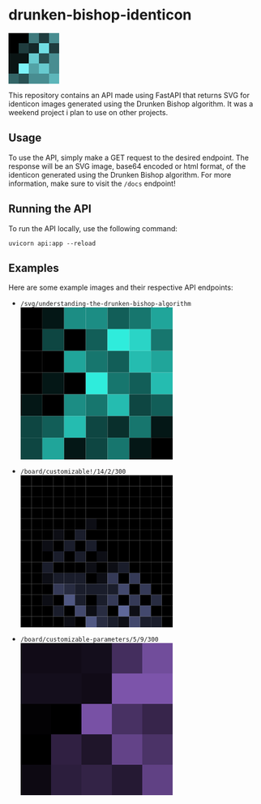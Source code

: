 # drunken-bishop-identicon
<svg width="100" height="100"><rect x="0.0" y="0.0" width="20.0" height="20.0" fill="rgba(0,0,0,255)" /><rect x="20.0" y="0.0" width="20.0" height="20.0" fill="rgba(0,0,0,255)" /><rect x="40.0" y="0.0" width="20.0" height="20.0" fill="rgba(62,121,124,255)" /><rect x="60.0" y="0.0" width="20.0" height="20.0" fill="rgba(31,60,62,255)" /><rect x="80.0" y="0.0" width="20.0" height="20.0" fill="rgba(72,141,145,255)" /><rect x="0.0" y="20.0" width="20.0" height="20.0" fill="rgba(0,0,0,255)" /><rect x="20.0" y="20.0" width="20.0" height="20.0" fill="rgba(31,60,62,255)" /><rect x="40.0" y="20.0" width="20.0" height="20.0" fill="rgba(20,40,41,255)" /><rect x="60.0" y="20.0" width="20.0" height="20.0" fill="rgba(113,222,228,255)" /><rect x="80.0" y="20.0" width="20.0" height="20.0" fill="rgba(31,60,62,255)" /><rect x="0.0" y="40.0" width="20.0" height="20.0" fill="rgba(10,20,20,255)" /><rect x="20.0" y="40.0" width="20.0" height="20.0" fill="rgba(10,20,20,255)" /><rect x="40.0" y="40.0" width="20.0" height="20.0" fill="rgba(103,202,207,255)" /><rect x="60.0" y="40.0" width="20.0" height="20.0" fill="rgba(41,81,83,255)" /><rect x="80.0" y="40.0" width="20.0" height="20.0" fill="rgba(72,141,145,255)" /><rect x="0.0" y="60.0" width="20.0" height="20.0" fill="rgba(10,20,20,255)" /><rect x="20.0" y="60.0" width="20.0" height="20.0" fill="rgba(124,243,249,255)" /><rect x="40.0" y="60.0" width="20.0" height="20.0" fill="rgba(82,162,166,255)" /><rect x="60.0" y="60.0" width="20.0" height="20.0" fill="rgba(103,202,207,255)" /><rect x="80.0" y="60.0" width="20.0" height="20.0" fill="rgba(72,141,145,255)" /><rect x="0.0" y="80.0" width="20.0" height="20.0" fill="rgba(51,101,103,255)" /><rect x="20.0" y="80.0" width="20.0" height="20.0" fill="rgba(41,81,83,255)" /><rect x="40.0" y="80.0" width="20.0" height="20.0" fill="rgba(72,141,145,255)" /><rect x="60.0" y="80.0" width="20.0" height="20.0" fill="rgba(72,141,145,255)" /><rect x="80.0" y="80.0" width="20.0" height="20.0" fill="rgba(93,182,186,255)" /></svg>

This repository contains an API made using FastAPI that returns SVG for identicon images generated using the Drunken Bishop algorithm. It was a weekend project i plan to use on other projects.

## Usage

To use the API, simply make a GET request to the desired endpoint. The response will be an SVG image, base64 encoded or html format, of the identicon generated using the Drunken Bishop algorithm. For more information, make sure to visit the `/docs` endpoint!

## Running the API

To run the API locally, use the following command:

```
uvicorn api:app --reload
```

## Examples

Here are some example images and their respective API endpoints:

- `/svg/understanding-the-drunken-bishop-algorithm` <svg width="300" height="300"><rect x="0.0" y="0.0" width="42.857142857142854" height="42.857142857142854" fill="rgba(0,0,0,255)" /><rect x="42.857142857142854" y="0.0" width="42.857142857142854" height="42.857142857142854" fill="rgba(4,23,22,255)" /><rect x="85.71428571428571" y="0.0" width="42.857142857142854" height="42.857142857142854" fill="rgba(28,141,132,255)" /><rect x="128.57142857142856" y="0.0" width="42.857142857142854" height="42.857142857142854" fill="rgba(28,141,132,255)" /><rect x="171.42857142857142" y="0.0" width="42.857142857142854" height="42.857142857142854" fill="rgba(18,94,88,255)" /><rect x="214.28571428571428" y="0.0" width="42.857142857142854" height="42.857142857142854" fill="rgba(23,118,110,255)" /><rect x="257.1428571428571" y="0.0" width="42.857142857142854" height="42.857142857142854" fill="rgba(32,165,154,255)" /><rect x="0.0" y="42.857142857142854" width="42.857142857142854" height="42.857142857142854" fill="rgba(0,0,0,255)" /><rect x="42.857142857142854" y="42.857142857142854" width="42.857142857142854" height="42.857142857142854" fill="rgba(14,70,66,255)" /><rect x="85.71428571428571" y="42.857142857142854" width="42.857142857142854" height="42.857142857142854" fill="rgba(0,0,0,255)" /><rect x="128.57142857142856" y="42.857142857142854" width="42.857142857142854" height="42.857142857142854" fill="rgba(18,94,88,255)" /><rect x="171.42857142857142" y="42.857142857142854" width="42.857142857142854" height="42.857142857142854" fill="rgba(47,236,220,255)" /><rect x="214.28571428571428" y="42.857142857142854" width="42.857142857142854" height="42.857142857142854" fill="rgba(42,212,198,255)" /><rect x="257.1428571428571" y="42.857142857142854" width="42.857142857142854" height="42.857142857142854" fill="rgba(23,118,110,255)" /><rect x="0.0" y="85.71428571428571" width="42.857142857142854" height="42.857142857142854" fill="rgba(0,0,0,255)" /><rect x="42.857142857142854" y="85.71428571428571" width="42.857142857142854" height="42.857142857142854" fill="rgba(0,0,0,255)" /><rect x="85.71428571428571" y="85.71428571428571" width="42.857142857142854" height="42.857142857142854" fill="rgba(32,165,154,255)" /><rect x="128.57142857142856" y="85.71428571428571" width="42.857142857142854" height="42.857142857142854" fill="rgba(23,118,110,255)" /><rect x="171.42857142857142" y="85.71428571428571" width="42.857142857142854" height="42.857142857142854" fill="rgba(18,94,88,255)" /><rect x="214.28571428571428" y="85.71428571428571" width="42.857142857142854" height="42.857142857142854" fill="rgba(37,188,176,255)" /><rect x="257.1428571428571" y="85.71428571428571" width="42.857142857142854" height="42.857142857142854" fill="rgba(32,165,154,255)" /><rect x="0.0" y="128.57142857142856" width="42.857142857142854" height="42.857142857142854" fill="rgba(0,0,0,255)" /><rect x="42.857142857142854" y="128.57142857142856" width="42.857142857142854" height="42.857142857142854" fill="rgba(4,23,22,255)" /><rect x="85.71428571428571" y="128.57142857142856" width="42.857142857142854" height="42.857142857142854" fill="rgba(0,0,0,255)" /><rect x="128.57142857142856" y="128.57142857142856" width="42.857142857142854" height="42.857142857142854" fill="rgba(47,236,220,255)" /><rect x="171.42857142857142" y="128.57142857142856" width="42.857142857142854" height="42.857142857142854" fill="rgba(23,118,110,255)" /><rect x="214.28571428571428" y="128.57142857142856" width="42.857142857142854" height="42.857142857142854" fill="rgba(18,94,88,255)" /><rect x="257.1428571428571" y="128.57142857142856" width="42.857142857142854" height="42.857142857142854" fill="rgba(37,188,176,255)" /><rect x="0.0" y="171.42857142857142" width="42.857142857142854" height="42.857142857142854" fill="rgba(4,23,22,255)" /><rect x="42.857142857142854" y="171.42857142857142" width="42.857142857142854" height="42.857142857142854" fill="rgba(0,0,0,255)" /><rect x="85.71428571428571" y="171.42857142857142" width="42.857142857142854" height="42.857142857142854" fill="rgba(28,141,132,255)" /><rect x="128.57142857142856" y="171.42857142857142" width="42.857142857142854" height="42.857142857142854" fill="rgba(23,118,110,255)" /><rect x="171.42857142857142" y="171.42857142857142" width="42.857142857142854" height="42.857142857142854" fill="rgba(37,188,176,255)" /><rect x="214.28571428571428" y="171.42857142857142" width="42.857142857142854" height="42.857142857142854" fill="rgba(14,70,66,255)" /><rect x="257.1428571428571" y="171.42857142857142" width="42.857142857142854" height="42.857142857142854" fill="rgba(18,94,88,255)" /><rect x="0.0" y="214.28571428571428" width="42.857142857142854" height="42.857142857142854" fill="rgba(14,70,66,255)" /><rect x="42.857142857142854" y="214.28571428571428" width="42.857142857142854" height="42.857142857142854" fill="rgba(18,94,88,255)" /><rect x="85.71428571428571" y="214.28571428571428" width="42.857142857142854" height="42.857142857142854" fill="rgba(37,188,176,255)" /><rect x="128.57142857142856" y="214.28571428571428" width="42.857142857142854" height="42.857142857142854" fill="rgba(14,70,66,255)" /><rect x="171.42857142857142" y="214.28571428571428" width="42.857142857142854" height="42.857142857142854" fill="rgba(9,47,44,255)" /><rect x="214.28571428571428" y="214.28571428571428" width="42.857142857142854" height="42.857142857142854" fill="rgba(23,118,110,255)" /><rect x="257.1428571428571" y="214.28571428571428" width="42.857142857142854" height="42.857142857142854" fill="rgba(4,23,22,255)" /><rect x="0.0" y="257.1428571428571" width="42.857142857142854" height="42.857142857142854" fill="rgba(14,70,66,255)" /><rect x="42.857142857142854" y="257.1428571428571" width="42.857142857142854" height="42.857142857142854" fill="rgba(32,165,154,255)" /><rect x="85.71428571428571" y="257.1428571428571" width="42.857142857142854" height="42.857142857142854" fill="rgba(4,23,22,255)" /><rect x="128.57142857142856" y="257.1428571428571" width="42.857142857142854" height="42.857142857142854" fill="rgba(14,70,66,255)" /><rect x="171.42857142857142" y="257.1428571428571" width="42.857142857142854" height="42.857142857142854" fill="rgba(23,118,110,255)" /><rect x="214.28571428571428" y="257.1428571428571" width="42.857142857142854" height="42.857142857142854" fill="rgba(4,23,22,255)" /><rect x="257.1428571428571" y="257.1428571428571" width="42.857142857142854" height="42.857142857142854" fill="rgba(0,0,0,255)" /></svg>


- `/board/customizable!/14/2/300` <svg width="300" height="300"><rect x="0.0" y="0.0" width="21.428571428571427" height="21.428571428571427" fill="rgba(0,0,0,255)" /><rect x="21.428571428571427" y="0.0" width="21.428571428571427" height="21.428571428571427" fill="rgba(0,0,0,255)" /><rect x="42.857142857142854" y="0.0" width="21.428571428571427" height="21.428571428571427" fill="rgba(0,0,0,255)" /><rect x="64.28571428571428" y="0.0" width="21.428571428571427" height="21.428571428571427" fill="rgba(0,0,0,255)" /><rect x="85.71428571428571" y="0.0" width="21.428571428571427" height="21.428571428571427" fill="rgba(0,0,0,255)" /><rect x="107.14285714285714" y="0.0" width="21.428571428571427" height="21.428571428571427" fill="rgba(0,0,0,255)" /><rect x="128.57142857142856" y="0.0" width="21.428571428571427" height="21.428571428571427" fill="rgba(0,0,0,255)" /><rect x="150.0" y="0.0" width="21.428571428571427" height="21.428571428571427" fill="rgba(0,0,0,255)" /><rect x="171.42857142857142" y="0.0" width="21.428571428571427" height="21.428571428571427" fill="rgba(0,0,0,255)" /><rect x="192.85714285714283" y="0.0" width="21.428571428571427" height="21.428571428571427" fill="rgba(0,0,0,255)" /><rect x="214.28571428571428" y="0.0" width="21.428571428571427" height="21.428571428571427" fill="rgba(0,0,0,255)" /><rect x="235.7142857142857" y="0.0" width="21.428571428571427" height="21.428571428571427" fill="rgba(0,0,0,255)" /><rect x="257.1428571428571" y="0.0" width="21.428571428571427" height="21.428571428571427" fill="rgba(0,0,0,255)" /><rect x="278.57142857142856" y="0.0" width="21.428571428571427" height="21.428571428571427" fill="rgba(0,0,0,255)" /><rect x="0.0" y="21.428571428571427" width="21.428571428571427" height="21.428571428571427" fill="rgba(0,0,0,255)" /><rect x="21.428571428571427" y="21.428571428571427" width="21.428571428571427" height="21.428571428571427" fill="rgba(0,0,0,255)" /><rect x="42.857142857142854" y="21.428571428571427" width="21.428571428571427" height="21.428571428571427" fill="rgba(0,0,0,255)" /><rect x="64.28571428571428" y="21.428571428571427" width="21.428571428571427" height="21.428571428571427" fill="rgba(0,0,0,255)" /><rect x="85.71428571428571" y="21.428571428571427" width="21.428571428571427" height="21.428571428571427" fill="rgba(0,0,0,255)" /><rect x="107.14285714285714" y="21.428571428571427" width="21.428571428571427" height="21.428571428571427" fill="rgba(0,0,0,255)" /><rect x="128.57142857142856" y="21.428571428571427" width="21.428571428571427" height="21.428571428571427" fill="rgba(0,0,0,255)" /><rect x="150.0" y="21.428571428571427" width="21.428571428571427" height="21.428571428571427" fill="rgba(0,0,0,255)" /><rect x="171.42857142857142" y="21.428571428571427" width="21.428571428571427" height="21.428571428571427" fill="rgba(0,0,0,255)" /><rect x="192.85714285714283" y="21.428571428571427" width="21.428571428571427" height="21.428571428571427" fill="rgba(0,0,0,255)" /><rect x="214.28571428571428" y="21.428571428571427" width="21.428571428571427" height="21.428571428571427" fill="rgba(0,0,0,255)" /><rect x="235.7142857142857" y="21.428571428571427" width="21.428571428571427" height="21.428571428571427" fill="rgba(0,0,0,255)" /><rect x="257.1428571428571" y="21.428571428571427" width="21.428571428571427" height="21.428571428571427" fill="rgba(0,0,0,255)" /><rect x="278.57142857142856" y="21.428571428571427" width="21.428571428571427" height="21.428571428571427" fill="rgba(0,0,0,255)" /><rect x="0.0" y="42.857142857142854" width="21.428571428571427" height="21.428571428571427" fill="rgba(0,0,0,255)" /><rect x="21.428571428571427" y="42.857142857142854" width="21.428571428571427" height="21.428571428571427" fill="rgba(0,0,0,255)" /><rect x="42.857142857142854" y="42.857142857142854" width="21.428571428571427" height="21.428571428571427" fill="rgba(0,0,0,255)" /><rect x="64.28571428571428" y="42.857142857142854" width="21.428571428571427" height="21.428571428571427" fill="rgba(0,0,0,255)" /><rect x="85.71428571428571" y="42.857142857142854" width="21.428571428571427" height="21.428571428571427" fill="rgba(0,0,0,255)" /><rect x="107.14285714285714" y="42.857142857142854" width="21.428571428571427" height="21.428571428571427" fill="rgba(0,0,0,255)" /><rect x="128.57142857142856" y="42.857142857142854" width="21.428571428571427" height="21.428571428571427" fill="rgba(0,0,0,255)" /><rect x="150.0" y="42.857142857142854" width="21.428571428571427" height="21.428571428571427" fill="rgba(0,0,0,255)" /><rect x="171.42857142857142" y="42.857142857142854" width="21.428571428571427" height="21.428571428571427" fill="rgba(0,0,0,255)" /><rect x="192.85714285714283" y="42.857142857142854" width="21.428571428571427" height="21.428571428571427" fill="rgba(0,0,0,255)" /><rect x="214.28571428571428" y="42.857142857142854" width="21.428571428571427" height="21.428571428571427" fill="rgba(0,0,0,255)" /><rect x="235.7142857142857" y="42.857142857142854" width="21.428571428571427" height="21.428571428571427" fill="rgba(0,0,0,255)" /><rect x="257.1428571428571" y="42.857142857142854" width="21.428571428571427" height="21.428571428571427" fill="rgba(0,0,0,255)" /><rect x="278.57142857142856" y="42.857142857142854" width="21.428571428571427" height="21.428571428571427" fill="rgba(0,0,0,255)" /><rect x="0.0" y="64.28571428571428" width="21.428571428571427" height="21.428571428571427" fill="rgba(0,0,0,255)" /><rect x="21.428571428571427" y="64.28571428571428" width="21.428571428571427" height="21.428571428571427" fill="rgba(0,0,0,255)" /><rect x="42.857142857142854" y="64.28571428571428" width="21.428571428571427" height="21.428571428571427" fill="rgba(0,0,0,255)" /><rect x="64.28571428571428" y="64.28571428571428" width="21.428571428571427" height="21.428571428571427" fill="rgba(0,0,0,255)" /><rect x="85.71428571428571" y="64.28571428571428" width="21.428571428571427" height="21.428571428571427" fill="rgba(0,0,0,255)" /><rect x="107.14285714285714" y="64.28571428571428" width="21.428571428571427" height="21.428571428571427" fill="rgba(0,0,0,255)" /><rect x="128.57142857142856" y="64.28571428571428" width="21.428571428571427" height="21.428571428571427" fill="rgba(0,0,0,255)" /><rect x="150.0" y="64.28571428571428" width="21.428571428571427" height="21.428571428571427" fill="rgba(0,0,0,255)" /><rect x="171.42857142857142" y="64.28571428571428" width="21.428571428571427" height="21.428571428571427" fill="rgba(0,0,0,255)" /><rect x="192.85714285714283" y="64.28571428571428" width="21.428571428571427" height="21.428571428571427" fill="rgba(0,0,0,255)" /><rect x="214.28571428571428" y="64.28571428571428" width="21.428571428571427" height="21.428571428571427" fill="rgba(0,0,0,255)" /><rect x="235.7142857142857" y="64.28571428571428" width="21.428571428571427" height="21.428571428571427" fill="rgba(0,0,0,255)" /><rect x="257.1428571428571" y="64.28571428571428" width="21.428571428571427" height="21.428571428571427" fill="rgba(0,0,0,255)" /><rect x="278.57142857142856" y="64.28571428571428" width="21.428571428571427" height="21.428571428571427" fill="rgba(0,0,0,255)" /><rect x="0.0" y="85.71428571428571" width="21.428571428571427" height="21.428571428571427" fill="rgba(0,0,0,255)" /><rect x="21.428571428571427" y="85.71428571428571" width="21.428571428571427" height="21.428571428571427" fill="rgba(0,0,0,255)" /><rect x="42.857142857142854" y="85.71428571428571" width="21.428571428571427" height="21.428571428571427" fill="rgba(0,0,0,255)" /><rect x="64.28571428571428" y="85.71428571428571" width="21.428571428571427" height="21.428571428571427" fill="rgba(0,0,0,255)" /><rect x="85.71428571428571" y="85.71428571428571" width="21.428571428571427" height="21.428571428571427" fill="rgba(0,0,0,255)" /><rect x="107.14285714285714" y="85.71428571428571" width="21.428571428571427" height="21.428571428571427" fill="rgba(0,0,0,255)" /><rect x="128.57142857142856" y="85.71428571428571" width="21.428571428571427" height="21.428571428571427" fill="rgba(13,14,21,255)" /><rect x="150.0" y="85.71428571428571" width="21.428571428571427" height="21.428571428571427" fill="rgba(0,0,0,255)" /><rect x="171.42857142857142" y="85.71428571428571" width="21.428571428571427" height="21.428571428571427" fill="rgba(0,0,0,255)" /><rect x="192.85714285714283" y="85.71428571428571" width="21.428571428571427" height="21.428571428571427" fill="rgba(0,0,0,255)" /><rect x="214.28571428571428" y="85.71428571428571" width="21.428571428571427" height="21.428571428571427" fill="rgba(0,0,0,255)" /><rect x="235.7142857142857" y="85.71428571428571" width="21.428571428571427" height="21.428571428571427" fill="rgba(0,0,0,255)" /><rect x="257.1428571428571" y="85.71428571428571" width="21.428571428571427" height="21.428571428571427" fill="rgba(0,0,0,255)" /><rect x="278.57142857142856" y="85.71428571428571" width="21.428571428571427" height="21.428571428571427" fill="rgba(0,0,0,255)" /><rect x="0.0" y="107.14285714285714" width="21.428571428571427" height="21.428571428571427" fill="rgba(0,0,0,255)" /><rect x="21.428571428571427" y="107.14285714285714" width="21.428571428571427" height="21.428571428571427" fill="rgba(0,0,0,255)" /><rect x="42.857142857142854" y="107.14285714285714" width="21.428571428571427" height="21.428571428571427" fill="rgba(0,0,0,255)" /><rect x="64.28571428571428" y="107.14285714285714" width="21.428571428571427" height="21.428571428571427" fill="rgba(13,14,21,255)" /><rect x="85.71428571428571" y="107.14285714285714" width="21.428571428571427" height="21.428571428571427" fill="rgba(0,0,0,255)" /><rect x="107.14285714285714" y="107.14285714285714" width="21.428571428571427" height="21.428571428571427" fill="rgba(26,29,43,255)" /><rect x="128.57142857142856" y="107.14285714285714" width="21.428571428571427" height="21.428571428571427" fill="rgba(0,0,0,255)" /><rect x="150.0" y="107.14285714285714" width="21.428571428571427" height="21.428571428571427" fill="rgba(0,0,0,255)" /><rect x="171.42857142857142" y="107.14285714285714" width="21.428571428571427" height="21.428571428571427" fill="rgba(0,0,0,255)" /><rect x="192.85714285714283" y="107.14285714285714" width="21.428571428571427" height="21.428571428571427" fill="rgba(0,0,0,255)" /><rect x="214.28571428571428" y="107.14285714285714" width="21.428571428571427" height="21.428571428571427" fill="rgba(0,0,0,255)" /><rect x="235.7142857142857" y="107.14285714285714" width="21.428571428571427" height="21.428571428571427" fill="rgba(0,0,0,255)" /><rect x="257.1428571428571" y="107.14285714285714" width="21.428571428571427" height="21.428571428571427" fill="rgba(0,0,0,255)" /><rect x="278.57142857142856" y="107.14285714285714" width="21.428571428571427" height="21.428571428571427" fill="rgba(0,0,0,255)" /><rect x="0.0" y="128.57142857142856" width="21.428571428571427" height="21.428571428571427" fill="rgba(0,0,0,255)" /><rect x="21.428571428571427" y="128.57142857142856" width="21.428571428571427" height="21.428571428571427" fill="rgba(0,0,0,255)" /><rect x="42.857142857142854" y="128.57142857142856" width="21.428571428571427" height="21.428571428571427" fill="rgba(13,14,21,255)" /><rect x="64.28571428571428" y="128.57142857142856" width="21.428571428571427" height="21.428571428571427" fill="rgba(0,0,0,255)" /><rect x="85.71428571428571" y="128.57142857142856" width="21.428571428571427" height="21.428571428571427" fill="rgba(26,29,43,255)" /><rect x="107.14285714285714" y="128.57142857142856" width="21.428571428571427" height="21.428571428571427" fill="rgba(0,0,0,255)" /><rect x="128.57142857142856" y="128.57142857142856" width="21.428571428571427" height="21.428571428571427" fill="rgba(26,29,43,255)" /><rect x="150.0" y="128.57142857142856" width="21.428571428571427" height="21.428571428571427" fill="rgba(0,0,0,255)" /><rect x="171.42857142857142" y="128.57142857142856" width="21.428571428571427" height="21.428571428571427" fill="rgba(0,0,0,255)" /><rect x="192.85714285714283" y="128.57142857142856" width="21.428571428571427" height="21.428571428571427" fill="rgba(0,0,0,255)" /><rect x="214.28571428571428" y="128.57142857142856" width="21.428571428571427" height="21.428571428571427" fill="rgba(0,0,0,255)" /><rect x="235.7142857142857" y="128.57142857142856" width="21.428571428571427" height="21.428571428571427" fill="rgba(0,0,0,255)" /><rect x="257.1428571428571" y="128.57142857142856" width="21.428571428571427" height="21.428571428571427" fill="rgba(0,0,0,255)" /><rect x="278.57142857142856" y="128.57142857142856" width="21.428571428571427" height="21.428571428571427" fill="rgba(0,0,0,255)" /><rect x="0.0" y="150.0" width="21.428571428571427" height="21.428571428571427" fill="rgba(0,0,0,255)" /><rect x="21.428571428571427" y="150.0" width="21.428571428571427" height="21.428571428571427" fill="rgba(0,0,0,255)" /><rect x="42.857142857142854" y="150.0" width="21.428571428571427" height="21.428571428571427" fill="rgba(0,0,0,255)" /><rect x="64.28571428571428" y="150.0" width="21.428571428571427" height="21.428571428571427" fill="rgba(26,29,43,255)" /><rect x="85.71428571428571" y="150.0" width="21.428571428571427" height="21.428571428571427" fill="rgba(0,0,0,255)" /><rect x="107.14285714285714" y="150.0" width="21.428571428571427" height="21.428571428571427" fill="rgba(26,29,43,255)" /><rect x="128.57142857142856" y="150.0" width="21.428571428571427" height="21.428571428571427" fill="rgba(0,0,0,255)" /><rect x="150.0" y="150.0" width="21.428571428571427" height="21.428571428571427" fill="rgba(13,14,21,255)" /><rect x="171.42857142857142" y="150.0" width="21.428571428571427" height="21.428571428571427" fill="rgba(0,0,0,255)" /><rect x="192.85714285714283" y="150.0" width="21.428571428571427" height="21.428571428571427" fill="rgba(0,0,0,255)" /><rect x="214.28571428571428" y="150.0" width="21.428571428571427" height="21.428571428571427" fill="rgba(0,0,0,255)" /><rect x="235.7142857142857" y="150.0" width="21.428571428571427" height="21.428571428571427" fill="rgba(0,0,0,255)" /><rect x="257.1428571428571" y="150.0" width="21.428571428571427" height="21.428571428571427" fill="rgba(0,0,0,255)" /><rect x="278.57142857142856" y="150.0" width="21.428571428571427" height="21.428571428571427" fill="rgba(0,0,0,255)" /><rect x="0.0" y="171.42857142857142" width="21.428571428571427" height="21.428571428571427" fill="rgba(0,0,0,255)" /><rect x="21.428571428571427" y="171.42857142857142" width="21.428571428571427" height="21.428571428571427" fill="rgba(0,0,0,255)" /><rect x="42.857142857142854" y="171.42857142857142" width="21.428571428571427" height="21.428571428571427" fill="rgba(26,29,43,255)" /><rect x="64.28571428571428" y="171.42857142857142" width="21.428571428571427" height="21.428571428571427" fill="rgba(0,0,0,255)" /><rect x="85.71428571428571" y="171.42857142857142" width="21.428571428571427" height="21.428571428571427" fill="rgba(0,0,0,255)" /><rect x="107.14285714285714" y="171.42857142857142" width="21.428571428571427" height="21.428571428571427" fill="rgba(0,0,0,255)" /><rect x="128.57142857142856" y="171.42857142857142" width="21.428571428571427" height="21.428571428571427" fill="rgba(13,14,21,255)" /><rect x="150.0" y="171.42857142857142" width="21.428571428571427" height="21.428571428571427" fill="rgba(0,0,0,255)" /><rect x="171.42857142857142" y="171.42857142857142" width="21.428571428571427" height="21.428571428571427" fill="rgba(13,14,21,255)" /><rect x="192.85714285714283" y="171.42857142857142" width="21.428571428571427" height="21.428571428571427" fill="rgba(26,29,43,255)" /><rect x="214.28571428571428" y="171.42857142857142" width="21.428571428571427" height="21.428571428571427" fill="rgba(0,0,0,255)" /><rect x="235.7142857142857" y="171.42857142857142" width="21.428571428571427" height="21.428571428571427" fill="rgba(0,0,0,255)" /><rect x="257.1428571428571" y="171.42857142857142" width="21.428571428571427" height="21.428571428571427" fill="rgba(0,0,0,255)" /><rect x="278.57142857142856" y="171.42857142857142" width="21.428571428571427" height="21.428571428571427" fill="rgba(0,0,0,255)" /><rect x="0.0" y="192.85714285714283" width="21.428571428571427" height="21.428571428571427" fill="rgba(0,0,0,255)" /><rect x="21.428571428571427" y="192.85714285714283" width="21.428571428571427" height="21.428571428571427" fill="rgba(0,0,0,255)" /><rect x="42.857142857142854" y="192.85714285714283" width="21.428571428571427" height="21.428571428571427" fill="rgba(13,14,21,255)" /><rect x="64.28571428571428" y="192.85714285714283" width="21.428571428571427" height="21.428571428571427" fill="rgba(26,29,43,255)" /><rect x="85.71428571428571" y="192.85714285714283" width="21.428571428571427" height="21.428571428571427" fill="rgba(26,29,43,255)" /><rect x="107.14285714285714" y="192.85714285714283" width="21.428571428571427" height="21.428571428571427" fill="rgba(26,29,43,255)" /><rect x="128.57142857142856" y="192.85714285714283" width="21.428571428571427" height="21.428571428571427" fill="rgba(0,0,0,255)" /><rect x="150.0" y="192.85714285714283" width="21.428571428571427" height="21.428571428571427" fill="rgba(13,14,21,255)" /><rect x="171.42857142857142" y="192.85714285714283" width="21.428571428571427" height="21.428571428571427" fill="rgba(53,58,87,255)" /><rect x="192.85714285714283" y="192.85714285714283" width="21.428571428571427" height="21.428571428571427" fill="rgba(0,0,0,255)" /><rect x="214.28571428571428" y="192.85714285714283" width="21.428571428571427" height="21.428571428571427" fill="rgba(53,58,87,255)" /><rect x="235.7142857142857" y="192.85714285714283" width="21.428571428571427" height="21.428571428571427" fill="rgba(0,0,0,255)" /><rect x="257.1428571428571" y="192.85714285714283" width="21.428571428571427" height="21.428571428571427" fill="rgba(0,0,0,255)" /><rect x="278.57142857142856" y="192.85714285714283" width="21.428571428571427" height="21.428571428571427" fill="rgba(0,0,0,255)" /><rect x="0.0" y="214.28571428571428" width="21.428571428571427" height="21.428571428571427" fill="rgba(0,0,0,255)" /><rect x="21.428571428571427" y="214.28571428571428" width="21.428571428571427" height="21.428571428571427" fill="rgba(0,0,0,255)" /><rect x="42.857142857142854" y="214.28571428571428" width="21.428571428571427" height="21.428571428571427" fill="rgba(0,0,0,255)" /><rect x="64.28571428571428" y="214.28571428571428" width="21.428571428571427" height="21.428571428571427" fill="rgba(53,58,87,255)" /><rect x="85.71428571428571" y="214.28571428571428" width="21.428571428571427" height="21.428571428571427" fill="rgba(40,44,65,255)" /><rect x="107.14285714285714" y="214.28571428571428" width="21.428571428571427" height="21.428571428571427" fill="rgba(26,29,43,255)" /><rect x="128.57142857142856" y="214.28571428571428" width="21.428571428571427" height="21.428571428571427" fill="rgba(26,29,43,255)" /><rect x="150.0" y="214.28571428571428" width="21.428571428571427" height="21.428571428571427" fill="rgba(26,29,43,255)" /><rect x="171.42857142857142" y="214.28571428571428" width="21.428571428571427" height="21.428571428571427" fill="rgba(26,29,43,255)" /><rect x="192.85714285714283" y="214.28571428571428" width="21.428571428571427" height="21.428571428571427" fill="rgba(67,73,109,255)" /><rect x="214.28571428571428" y="214.28571428571428" width="21.428571428571427" height="21.428571428571427" fill="rgba(0,0,0,255)" /><rect x="235.7142857142857" y="214.28571428571428" width="21.428571428571427" height="21.428571428571427" fill="rgba(53,58,87,255)" /><rect x="257.1428571428571" y="214.28571428571428" width="21.428571428571427" height="21.428571428571427" fill="rgba(0,0,0,255)" /><rect x="278.57142857142856" y="214.28571428571428" width="21.428571428571427" height="21.428571428571427" fill="rgba(0,0,0,255)" /><rect x="0.0" y="235.7142857142857" width="21.428571428571427" height="21.428571428571427" fill="rgba(0,0,0,255)" /><rect x="21.428571428571427" y="235.7142857142857" width="21.428571428571427" height="21.428571428571427" fill="rgba(0,0,0,255)" /><rect x="42.857142857142854" y="235.7142857142857" width="21.428571428571427" height="21.428571428571427" fill="rgba(13,14,21,255)" /><rect x="64.28571428571428" y="235.7142857142857" width="21.428571428571427" height="21.428571428571427" fill="rgba(0,0,0,255)" /><rect x="85.71428571428571" y="235.7142857142857" width="21.428571428571427" height="21.428571428571427" fill="rgba(80,88,131,255)" /><rect x="107.14285714285714" y="235.7142857142857" width="21.428571428571427" height="21.428571428571427" fill="rgba(26,29,43,255)" /><rect x="128.57142857142856" y="235.7142857142857" width="21.428571428571427" height="21.428571428571427" fill="rgba(0,0,0,255)" /><rect x="150.0" y="235.7142857142857" width="21.428571428571427" height="21.428571428571427" fill="rgba(26,29,43,255)" /><rect x="171.42857142857142" y="235.7142857142857" width="21.428571428571427" height="21.428571428571427" fill="rgba(53,58,87,255)" /><rect x="192.85714285714283" y="235.7142857142857" width="21.428571428571427" height="21.428571428571427" fill="rgba(0,0,0,255)" /><rect x="214.28571428571428" y="235.7142857142857" width="21.428571428571427" height="21.428571428571427" fill="rgba(53,58,87,255)" /><rect x="235.7142857142857" y="235.7142857142857" width="21.428571428571427" height="21.428571428571427" fill="rgba(0,0,0,255)" /><rect x="257.1428571428571" y="235.7142857142857" width="21.428571428571427" height="21.428571428571427" fill="rgba(40,44,65,255)" /><rect x="278.57142857142856" y="235.7142857142857" width="21.428571428571427" height="21.428571428571427" fill="rgba(0,0,0,255)" /><rect x="0.0" y="257.1428571428571" width="21.428571428571427" height="21.428571428571427" fill="rgba(0,0,0,255)" /><rect x="21.428571428571427" y="257.1428571428571" width="21.428571428571427" height="21.428571428571427" fill="rgba(0,0,0,255)" /><rect x="42.857142857142854" y="257.1428571428571" width="21.428571428571427" height="21.428571428571427" fill="rgba(0,0,0,255)" /><rect x="64.28571428571428" y="257.1428571428571" width="21.428571428571427" height="21.428571428571427" fill="rgba(26,29,43,255)" /><rect x="85.71428571428571" y="257.1428571428571" width="21.428571428571427" height="21.428571428571427" fill="rgba(0,0,0,255)" /><rect x="107.14285714285714" y="257.1428571428571" width="21.428571428571427" height="21.428571428571427" fill="rgba(67,73,109,255)" /><rect x="128.57142857142856" y="257.1428571428571" width="21.428571428571427" height="21.428571428571427" fill="rgba(13,14,21,255)" /><rect x="150.0" y="257.1428571428571" width="21.428571428571427" height="21.428571428571427" fill="rgba(40,44,65,255)" /><rect x="171.42857142857142" y="257.1428571428571" width="21.428571428571427" height="21.428571428571427" fill="rgba(0,0,0,255)" /><rect x="192.85714285714283" y="257.1428571428571" width="21.428571428571427" height="21.428571428571427" fill="rgba(94,103,153,255)" /><rect x="214.28571428571428" y="257.1428571428571" width="21.428571428571427" height="21.428571428571427" fill="rgba(13,14,21,255)" /><rect x="235.7142857142857" y="257.1428571428571" width="21.428571428571427" height="21.428571428571427" fill="rgba(67,73,109,255)" /><rect x="257.1428571428571" y="257.1428571428571" width="21.428571428571427" height="21.428571428571427" fill="rgba(0,0,0,255)" /><rect x="278.57142857142856" y="257.1428571428571" width="21.428571428571427" height="21.428571428571427" fill="rgba(0,0,0,255)" /><rect x="0.0" y="278.57142857142856" width="21.428571428571427" height="21.428571428571427" fill="rgba(0,0,0,255)" /><rect x="21.428571428571427" y="278.57142857142856" width="21.428571428571427" height="21.428571428571427" fill="rgba(0,0,0,255)" /><rect x="42.857142857142854" y="278.57142857142856" width="21.428571428571427" height="21.428571428571427" fill="rgba(0,0,0,255)" /><rect x="64.28571428571428" y="278.57142857142856" width="21.428571428571427" height="21.428571428571427" fill="rgba(0,0,0,255)" /><rect x="85.71428571428571" y="278.57142857142856" width="21.428571428571427" height="21.428571428571427" fill="rgba(13,14,21,255)" /><rect x="107.14285714285714" y="278.57142857142856" width="21.428571428571427" height="21.428571428571427" fill="rgba(0,0,0,255)" /><rect x="128.57142857142856" y="278.57142857142856" width="21.428571428571427" height="21.428571428571427" fill="rgba(80,88,131,255)" /><rect x="150.0" y="278.57142857142856" width="21.428571428571427" height="21.428571428571427" fill="rgba(40,44,65,255)" /><rect x="171.42857142857142" y="278.57142857142856" width="21.428571428571427" height="21.428571428571427" fill="rgba(26,29,43,255)" /><rect x="192.85714285714283" y="278.57142857142856" width="21.428571428571427" height="21.428571428571427" fill="rgba(13,14,21,255)" /><rect x="214.28571428571428" y="278.57142857142856" width="21.428571428571427" height="21.428571428571427" fill="rgba(67,73,109,255)" /><rect x="235.7142857142857" y="278.57142857142856" width="21.428571428571427" height="21.428571428571427" fill="rgba(26,29,43,255)" /><rect x="257.1428571428571" y="278.57142857142856" width="21.428571428571427" height="21.428571428571427" fill="rgba(26,29,43,255)" /><rect x="278.57142857142856" y="278.57142857142856" width="21.428571428571427" height="21.428571428571427" fill="rgba(0,0,0,255)" /></svg>


- `/board/customizable-parameters/5/9/300` <svg width="300" height="300"><rect x="0.0" y="0.0" width="60.0" height="60.0" fill="rgba(17,11,23,255)" /><rect x="60.0" y="0.0" width="60.0" height="60.0" fill="rgba(17,11,23,255)" /><rect x="120.0" y="0.0" width="60.0" height="60.0" fill="rgba(20,14,28,255)" /><rect x="180.0" y="0.0" width="60.0" height="60.0" fill="rgba(68,46,94,255)" /><rect x="240.0" y="0.0" width="60.0" height="60.0" fill="rgba(113,77,155,255)" /><rect x="0.0" y="60.0" width="60.0" height="60.0" fill="rgba(20,14,28,255)" /><rect x="60.0" y="60.0" width="60.0" height="60.0" fill="rgba(20,14,28,255)" /><rect x="120.0" y="60.0" width="60.0" height="60.0" fill="rgba(17,11,23,255)" /><rect x="180.0" y="60.0" width="60.0" height="60.0" fill="rgba(124,84,170,255)" /><rect x="240.0" y="60.0" width="60.0" height="60.0" fill="rgba(124,84,170,255)" /><rect x="0.0" y="120.0" width="60.0" height="60.0" fill="rgba(3,2,4,255)" /><rect x="60.0" y="120.0" width="60.0" height="60.0" fill="rgba(0,0,0,255)" /><rect x="120.0" y="120.0" width="60.0" height="60.0" fill="rgba(120,81,165,255)" /><rect x="180.0" y="120.0" width="60.0" height="60.0" fill="rgba(72,49,99,255)" /><rect x="240.0" y="120.0" width="60.0" height="60.0" fill="rgba(55,37,75,255)" /><rect x="0.0" y="180.0" width="60.0" height="60.0" fill="rgba(0,0,0,255)" /><rect x="60.0" y="180.0" width="60.0" height="60.0" fill="rgba(48,32,66,255)" /><rect x="120.0" y="180.0" width="60.0" height="60.0" fill="rgba(31,21,42,255)" /><rect x="180.0" y="180.0" width="60.0" height="60.0" fill="rgba(99,67,136,255)" /><rect x="240.0" y="180.0" width="60.0" height="60.0" fill="rgba(75,51,103,255)" /><rect x="0.0" y="240.0" width="60.0" height="60.0" fill="rgba(13,9,18,255)" /><rect x="60.0" y="240.0" width="60.0" height="60.0" fill="rgba(44,30,61,255)" /><rect x="120.0" y="240.0" width="60.0" height="60.0" fill="rgba(51,35,70,255)" /><rect x="180.0" y="240.0" width="60.0" height="60.0" fill="rgba(37,25,51,255)" /><rect x="240.0" y="240.0" width="60.0" height="60.0" fill="rgba(96,65,132,255)" /></svg>
